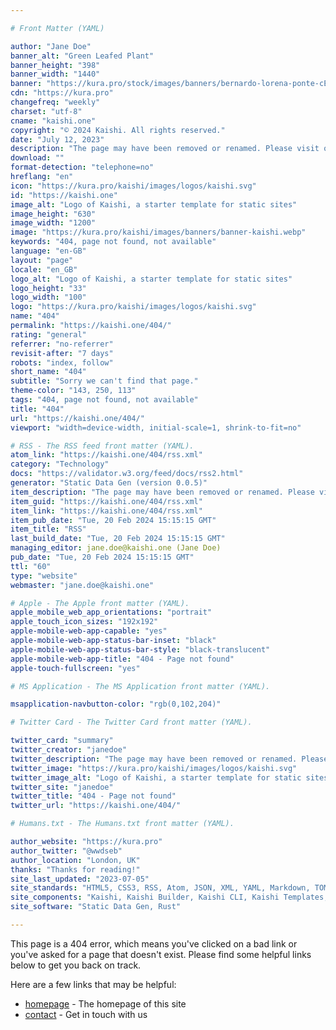 ```yaml
---

# Front Matter (YAML)

author: "Jane Doe"
banner_alt: "Green Leafed Plant"
banner_height: "398"
banner_width: "1440"
banner: "https://kura.pro/stock/images/banners/bernardo-lorena-ponte-cEp2Tow6XKk.webp"
cdn: "https://kura.pro"
changefreq: "weekly"
charset: "utf-8"
cname: "kaishi.one"
copyright: "© 2024 Kaishi. All rights reserved."
date: "July 12, 2023"
description: "The page may have been removed or renamed. Please visit our homepage for more information."
download: ""
format-detection: "telephone=no"
hreflang: "en"
icon: "https://kura.pro/kaishi/images/logos/kaishi.svg"
id: "https://kaishi.one"
image_alt: "Logo of Kaishi, a starter template for static sites"
image_height: "630"
image_width: "1200"
image: "https://kura.pro/kaishi/images/banners/banner-kaishi.webp"
keywords: "404, page not found, not available"
language: "en-GB"
layout: "page"
locale: "en_GB"
logo_alt: "Logo of Kaishi, a starter template for static sites"
logo_height: "33"
logo_width: "100"
logo: "https://kura.pro/kaishi/images/logos/kaishi.svg"
name: "404"
permalink: "https://kaishi.one/404/"
rating: "general"
referrer: "no-referrer"
revisit-after: "7 days"
robots: "index, follow"
short_name: "404"
subtitle: "Sorry we can't find that page."
theme-color: "143, 250, 113"
tags: "404, page not found, not available"
title: "404"
url: "https://kaishi.one/404/"
viewport: "width=device-width, initial-scale=1, shrink-to-fit=no"

# RSS - The RSS feed front matter (YAML).
atom_link: "https://kaishi.one/404/rss.xml"
category: "Technology"
docs: "https://validator.w3.org/feed/docs/rss2.html"
generator: "Static Data Gen (version 0.0.5)"
item_description: "The page may have been removed or renamed. Please visit our homepage for more information."
item_guid: "https://kaishi.one/404/rss.xml"
item_link: "https://kaishi.one/404/rss.xml"
item_pub_date: "Tue, 20 Feb 2024 15:15:15 GMT"
item_title: "RSS"
last_build_date: "Tue, 20 Feb 2024 15:15:15 GMT"
managing_editor: jane.doe@kaishi.one (Jane Doe)
pub_date: "Tue, 20 Feb 2024 15:15:15 GMT"
ttl: "60"
type: "website"
webmaster: "jane.doe@kaishi.one"

# Apple - The Apple front matter (YAML).
apple_mobile_web_app_orientations: "portrait"
apple_touch_icon_sizes: "192x192"
apple-mobile-web-app-capable: "yes"
apple-mobile-web-app-status-bar-inset: "black"
apple-mobile-web-app-status-bar-style: "black-translucent"
apple-mobile-web-app-title: "404 - Page not found"
apple-touch-fullscreen: "yes"

# MS Application - The MS Application front matter (YAML).

msapplication-navbutton-color: "rgb(0,102,204)"

# Twitter Card - The Twitter Card front matter (YAML).

twitter_card: "summary"
twitter_creator: "janedoe"
twitter_description: "The page may have been removed or renamed. Please visit our homepage for more information."
twitter_image: "https://kura.pro/kaishi/images/logos/kaishi.svg"
twitter_image_alt: "Logo of Kaishi, a starter template for static sites"
twitter_site: "janedoe"
twitter_title: "404 - Page not found"
twitter_url: "https://kaishi.one/404/"

# Humans.txt - The Humans.txt front matter (YAML).

author_website: "https://kura.pro"
author_twitter: "@wwdseb"
author_location: "London, UK"
thanks: "Thanks for reading!"
site_last_updated: "2023-07-05"
site_standards: "HTML5, CSS3, RSS, Atom, JSON, XML, YAML, Markdown, TOML"
site_components: "Kaishi, Kaishi Builder, Kaishi CLI, Kaishi Templates, Kaishi Themes"
site_software: "Static Data Gen, Rust"

---
```


This page is a 404 error, which means you've clicked on a bad link or you've
asked for a page that doesn't exist. Please find some helpful links below to
get you back on track.

Here are a few links that may be helpful:

- [homepage](/) - The homepage of this site
- [contact](/contact/) - Get in touch with us

